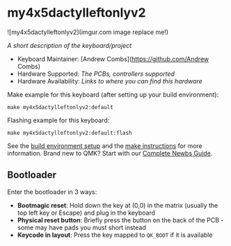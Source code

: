 # my4x5dactylleftonlyv2

![my4x5dactylleftonlyv2](imgur.com image replace me!)

*A short description of the keyboard/project*

* Keyboard Maintainer: [Andrew Combs](https://github.com/Andrew Combs)
* Hardware Supported: *The PCBs, controllers supported*
* Hardware Availability: *Links to where you can find this hardware*

Make example for this keyboard (after setting up your build environment):

    make my4x5dactylleftonlyv2:default

Flashing example for this keyboard:

    make my4x5dactylleftonlyv2:default:flash

See the [build environment setup](https://docs.qmk.fm/#/getting_started_build_tools) and the [make instructions](https://docs.qmk.fm/#/getting_started_make_guide) for more information. Brand new to QMK? Start with our [Complete Newbs Guide](https://docs.qmk.fm/#/newbs).

## Bootloader

Enter the bootloader in 3 ways:

* **Bootmagic reset**: Hold down the key at (0,0) in the matrix (usually the top left key or Escape) and plug in the keyboard
* **Physical reset button**: Briefly press the button on the back of the PCB - some may have pads you must short instead
* **Keycode in layout**: Press the key mapped to `QK_BOOT` if it is available
